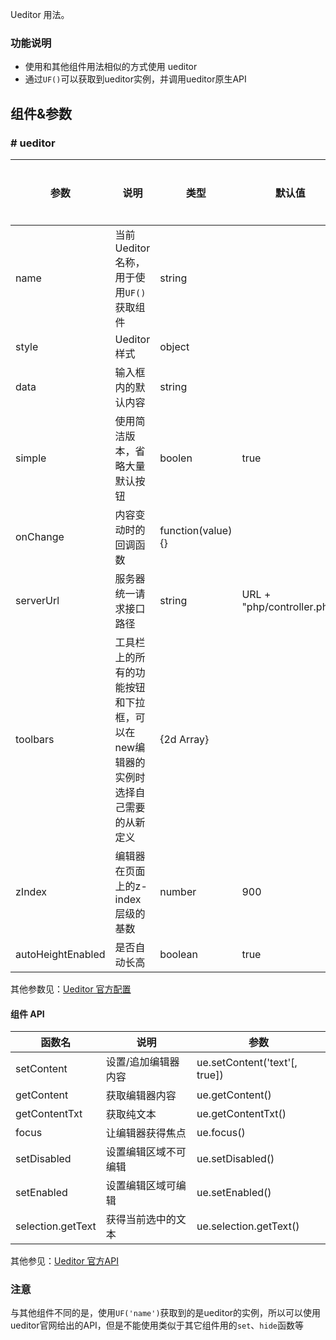 Ueditor 用法。

### 功能说明

* 使用和其他组件用法相似的方式使用 ueditor
* 通过`UF()`可以获取到ueditor实例，并调用ueditor原生API


## 组件&参数

### # ueditor

参数 | 说明 | 类型 | 默认值 | 是否必填
---- | ---- | ----- | ----- | -----
name | 当前Ueditor名称，用于使用`UF()`获取组件 | string | |
style | Ueditor样式 | object | |
data | 输入框内的默认内容 | string |  |
simple | 使用简洁版本，省略大量默认按钮 | boolen | true |
onChange | 内容变动时的回调函数 | function(value) {} |  |
serverUrl | 服务器统一请求接口路径 | string | URL + "php/controller.php" |
toolbars | 工具栏上的所有的功能按钮和下拉框，可以在new编辑器的实例时选择自己需要的从新定义 | {2d Array} |  |
zIndex | 编辑器在页面上的z-index层级的基数 | number | 900 |
autoHeightEnabled | 是否自动长高 | boolean | true |

其他参数见：[Ueditor 官方配置](http://fex.baidu.com/ueditor/#start-config)


#### 组件 API

函数名 | 说明 | 参数
---- | ---- | -----
setContent | 设置/追加编辑器内容 | ue.setContent('text'[, true])
getContent | 获取编辑器内容 | ue.getContent()
getContentTxt | 获取纯文本 | ue.getContentTxt()
focus | 让编辑器获得焦点 | ue.focus()
setDisabled | 设置编辑区域不可编辑 | ue.setDisabled()
setEnabled | 设置编辑区域可编辑 | ue.setEnabled()
selection.getText | 获得当前选中的文本 | ue.selection.getText()

其他参见：[Ueditor 官方API](http://fex.baidu.com/ueditor/#api-common)

### 注意

与其他组件不同的是，使用`UF('name')`获取到的是ueditor的实例，所以可以使用ueditor官网给出的API，但是不能使用类似于其它组件用的`set`、`hide`函数等
